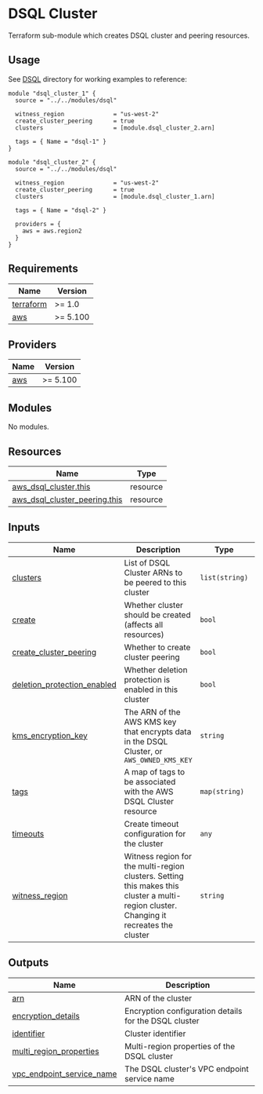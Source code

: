 # DSQL Cluster

Terraform sub-module which creates DSQL cluster and peering resources.

## Usage

See [DSQL](https://github.com/terraform-aws-modules/terraform-aws-rds-aurora/tree/master/examples/dsql) directory for working examples to reference:

```hcl
module "dsql_cluster_1" {
  source = "../../modules/dsql"

  witness_region              = "us-west-2"
  create_cluster_peering      = true
  clusters                    = [module.dsql_cluster_2.arn]

  tags = { Name = "dsql-1" }
}

module "dsql_cluster_2" {
  source = "../../modules/dsql"

  witness_region              = "us-west-2"
  create_cluster_peering      = true
  clusters                    = [module.dsql_cluster_1.arn]

  tags = { Name = "dsql-2" }

  providers = {
    aws = aws.region2
  }
}
```

<!-- BEGIN_TF_DOCS -->
## Requirements

| Name | Version |
|------|---------|
| <a name="requirement_terraform"></a> [terraform](#requirement\_terraform) | >= 1.0 |
| <a name="requirement_aws"></a> [aws](#requirement\_aws) | >= 5.100 |

## Providers

| Name | Version |
|------|---------|
| <a name="provider_aws"></a> [aws](#provider\_aws) | >= 5.100 |

## Modules

No modules.

## Resources

| Name | Type |
|------|------|
| [aws_dsql_cluster.this](https://registry.terraform.io/providers/hashicorp/aws/latest/docs/resources/dsql_cluster) | resource |
| [aws_dsql_cluster_peering.this](https://registry.terraform.io/providers/hashicorp/aws/latest/docs/resources/dsql_cluster_peering) | resource |

## Inputs

| Name | Description | Type | Default | Required |
|------|-------------|------|---------|:--------:|
| <a name="input_clusters"></a> [clusters](#input\_clusters) | List of DSQL Cluster ARNs to be peered to this cluster | `list(string)` | `null` | no |
| <a name="input_create"></a> [create](#input\_create) | Whether cluster should be created (affects all resources) | `bool` | `true` | no |
| <a name="input_create_cluster_peering"></a> [create\_cluster\_peering](#input\_create\_cluster\_peering) | Whether to create cluster peering | `bool` | `false` | no |
| <a name="input_deletion_protection_enabled"></a> [deletion\_protection\_enabled](#input\_deletion\_protection\_enabled) | Whether deletion protection is enabled in this cluster | `bool` | `null` | no |
| <a name="input_kms_encryption_key"></a> [kms\_encryption\_key](#input\_kms\_encryption\_key) | The ARN of the AWS KMS key that encrypts data in the DSQL Cluster, or `AWS_OWNED_KMS_KEY` | `string` | `null` | no |
| <a name="input_tags"></a> [tags](#input\_tags) | A map of tags to be associated with the AWS DSQL Cluster resource | `map(string)` | `{}` | no |
| <a name="input_timeouts"></a> [timeouts](#input\_timeouts) | Create timeout configuration for the cluster | `any` | `{}` | no |
| <a name="input_witness_region"></a> [witness\_region](#input\_witness\_region) | Witness region for the multi-region clusters. Setting this makes this cluster a multi-region cluster. Changing it recreates the cluster | `string` | `null` | no |

## Outputs

| Name | Description |
|------|-------------|
| <a name="output_arn"></a> [arn](#output\_arn) | ARN of the cluster |
| <a name="output_encryption_details"></a> [encryption\_details](#output\_encryption\_details) | Encryption configuration details for the DSQL cluster |
| <a name="output_identifier"></a> [identifier](#output\_identifier) | Cluster identifier |
| <a name="output_multi_region_properties"></a> [multi\_region\_properties](#output\_multi\_region\_properties) | Multi-region properties of the DSQL cluster |
| <a name="output_vpc_endpoint_service_name"></a> [vpc\_endpoint\_service\_name](#output\_vpc\_endpoint\_service\_name) | The DSQL cluster's VPC endpoint service name |
<!-- END_TF_DOCS -->
